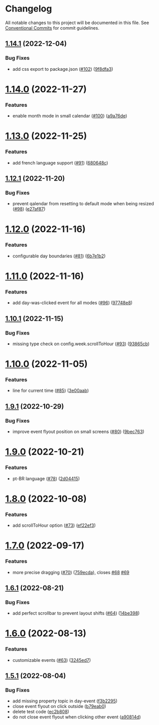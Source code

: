 # Changelog

All notable changes to this project will be documented in this file. See [Conventional Commits](https://conventionalcommits.org) for commit guidelines.

## [1.14.1](https://github.com/tomosterlund/qalendar/compare/v1.14.0...v1.14.1) (2022-12-04)


### Bug Fixes

* add css export to package.json ([#102](https://github.com/tomosterlund/qalendar/issues/102)) ([9f8dfa3](https://github.com/tomosterlund/qalendar/commit/9f8dfa356ad640eba934b215c7b27749fb490fda))

# [1.14.0](https://github.com/tomosterlund/qalendar/compare/v1.13.0...v1.14.0) (2022-11-27)


### Features

* enable month mode in small calendar ([#100](https://github.com/tomosterlund/qalendar/issues/100)) ([a9a76de](https://github.com/tomosterlund/qalendar/commit/a9a76de4620cdf32a7c8526288e0788199a4edae))

# [1.13.0](https://github.com/tomosterlund/qalendar/compare/v1.12.1...v1.13.0) (2022-11-25)


### Features

* add french language support ([#91](https://github.com/tomosterlund/qalendar/issues/91)) ([680648c](https://github.com/tomosterlund/qalendar/commit/680648c8bb33afb49ec2027f21658e77dc8d5fd7))

## [1.12.1](https://github.com/tomosterlund/qalendar/compare/v1.12.0...v1.12.1) (2022-11-20)


### Bug Fixes

* prevent qalendar from resetting to default mode when being resized ([#98](https://github.com/tomosterlund/qalendar/issues/98)) ([e27af87](https://github.com/tomosterlund/qalendar/commit/e27af8702ab89612160b0b7686751f0133acb83e))

# [1.12.0](https://github.com/tomosterlund/qalendar/compare/v1.11.0...v1.12.0) (2022-11-16)


### Features

* configurable day boundaries ([#81](https://github.com/tomosterlund/qalendar/issues/81)) ([6b7e1b2](https://github.com/tomosterlund/qalendar/commit/6b7e1b250616df2190686ca86aaecf2fe84e3257))

# [1.11.0](https://github.com/tomosterlund/qalendar/compare/v1.10.1...v1.11.0) (2022-11-16)


### Features

* add day-was-clicked event for all modes ([#96](https://github.com/tomosterlund/qalendar/issues/96)) ([97748e8](https://github.com/tomosterlund/qalendar/commit/97748e8c0fc8509fd3234e94adae39b9e5c3e12d))

## [1.10.1](https://github.com/tomosterlund/qalendar/compare/v1.10.0...v1.10.1) (2022-11-15)


### Bug Fixes

* missing type check on config.week.scrollToHour ([#93](https://github.com/tomosterlund/qalendar/issues/93)) ([93865cb](https://github.com/tomosterlund/qalendar/commit/93865cb4d6399f37c6421e64fd3c7c7bc4b5c607))

# [1.10.0](https://github.com/tomosterlund/qalendar/compare/v1.9.1...v1.10.0) (2022-11-05)


### Features

* line for current time ([#85](https://github.com/tomosterlund/qalendar/issues/85)) ([3e00aab](https://github.com/tomosterlund/qalendar/commit/3e00aab1b3a6bf3b9bf7ad1229bef01ae7e6df98))

## [1.9.1](https://github.com/tomosterlund/qalendar/compare/v1.9.0...v1.9.1) (2022-10-29)


### Bug Fixes

* improve event flyout position on small screens ([#80](https://github.com/tomosterlund/qalendar/issues/80)) ([9bec763](https://github.com/tomosterlund/qalendar/commit/9bec763249bb913290385871113cb171a314a37b))

# [1.9.0](https://github.com/tomosterlund/qalendar/compare/v1.8.0...v1.9.0) (2022-10-21)


### Features

* pt-BR language ([#78](https://github.com/tomosterlund/qalendar/issues/78)) ([2d04415](https://github.com/tomosterlund/qalendar/commit/2d04415382b8bd46d24303dd2c8b109853b1fa30))

# [1.8.0](https://github.com/tomosterlund/qalendar/compare/v1.7.0...v1.8.0) (2022-10-08)


### Features

* add scrollToHour option ([#73](https://github.com/tomosterlund/qalendar/issues/73)) ([ef22ef3](https://github.com/tomosterlund/qalendar/commit/ef22ef39c34a043627b8b431e03eab6bedcd9630))

# [1.7.0](https://github.com/tomosterlund/qalendar/compare/v1.6.1...v1.7.0) (2022-09-17)


### Features

* more precise dragging ([#70](https://github.com/tomosterlund/qalendar/issues/70)) ([759ecda](https://github.com/tomosterlund/qalendar/commit/759ecda83f965d059802067f6ded5ec39ff30b1c)), closes [#68](https://github.com/tomosterlund/qalendar/issues/68) [#69](https://github.com/tomosterlund/qalendar/issues/69)

## [1.6.1](https://github.com/tomosterlund/qalendar/compare/v1.6.0...v1.6.1) (2022-08-21)


### Bug Fixes

* add perfect scrollbar to prevent layout shifts ([#64](https://github.com/tomosterlund/qalendar/issues/64)) ([14be398](https://github.com/tomosterlund/qalendar/commit/14be398772729dd624e1abc4267993faa959dc06))

# [1.6.0](https://github.com/tomosterlund/qalendar/compare/v1.5.2...v1.6.0) (2022-08-13)


### Features

* customizable events ([#63](https://github.com/tomosterlund/qalendar/issues/63)) ([3245ed7](https://github.com/tomosterlund/qalendar/commit/3245ed79771eb937b2272a61cc619305870cb19e))

## [1.5.1](https://github.com/tomosterlund/qalendar/compare/v1.5.0...v1.5.1) (2022-08-04)


### Bug Fixes

* add missing property topic in day-event ([f3b2295](https://github.com/tomosterlund/qalendar/commit/f3b2295bf271fb36fea98575eea2777fecb9fd3d))
* close event flyout on click outside ([b79eab0](https://github.com/tomosterlund/qalendar/commit/b79eab0de136cfa37b7c78f8319fc444b002f33c))
* delete test code ([ec2b808](https://github.com/tomosterlund/qalendar/commit/ec2b8081cb2dd0aeeef1aa296c88343fb60a7db7))
* do not close event flyout when clicking other event ([a90814d](https://github.com/tomosterlund/qalendar/commit/a90814dfdee72f0fe16de1ab95372535a6018d3c))
